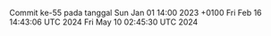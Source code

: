 Commit ke-55 pada tanggal Sun Jan 01 14:00 2023 +0100
Fri Feb 16 14:43:06 UTC 2024
Fri May 10 02:45:30 UTC 2024
